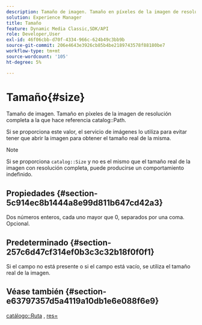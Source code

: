 ```yaml
---
description: Tamaño de imagen. Tamaño en píxeles de la imagen de resolución completa a la que hace referencia la ruta del catálogo.
solution: Experience Manager
title: Tamaño
feature: Dynamic Media Classic,SDK/API
role: Developer,User
exl-id: 46f06cbb-d70f-4334-966c-624b49c3bb9b
source-git-commit: 206e4643e3926cb85b4be2189743578f88180be7
workflow-type: tm+mt
source-wordcount: '105'
ht-degree: 5%

---
```


# Tamaño{#size}

Tamaño de imagen. Tamaño en píxeles de la imagen de resolución completa a la que hace referencia catalog::Path.

Si se proporciona este valor, el servicio de imágenes lo utiliza para evitar tener que abrir la imagen para obtener el tamaño real de la misma.

>[!NOTE]
>
>Si se proporciona `catalog::Size` y no es el mismo que el tamaño real de la imagen con resolución completa, puede producirse un comportamiento indefinido.

## Propiedades {#section-5c914ec8b1444a8e99d811b647cd42a3}

Dos números enteros, cada uno mayor que 0, separados por una coma. Opcional.

## Predeterminado {#section-257c6d47cf314ef0b3c3c32b18f0f0f1}

Si el campo no está presente o si el campo está vacío, se utiliza el tamaño real de la imagen.

## Véase también {#section-e63797357d5a4119a10db1e6e088f6e9}

[catálogo::Ruta](../../../../../../is-api/image-catalog/image-serving-api-ref/c-image-catalog-reference/c-image-svg-data-reference/c-image-data-reference/r-path-cat.md#reference-306afcaff172440ca81b85da8d78213c) , [res=](/help/aem-is-ir-api/is-api/http-ref/image-serving-api-ref/c-http-protocol-reference/c-command-reference/r-res.md)

